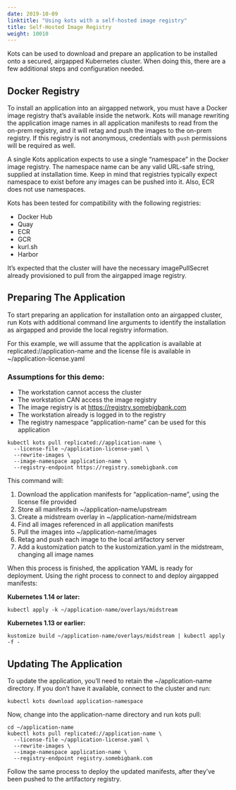 ```yaml
---
date: 2019-10-09
linktitle: "Using kots with a self-hosted image registry"
title: Self-Hosted Image Registry
weight: 10010
---
```


Kots can be used to download and prepare an application to be installed onto a secured, airgapped Kubernetes cluster. When doing this, there are a few additional steps and configuration needed.

## Docker Registry
To install an application into an airgapped network, you must have a Docker image registry that’s available inside the network. Kots will manage rewriting the application image names in all application manifests to read from the on-prem registry, and it will retag and push the images to the on-prem registry.  If this registry is not anonymous, credentials with `push` permissions will be required as well.

A single Kots application expects to use a single “namespace” in the Docker image registry. The namespace name can be any valid URL-safe string, supplied at installation time.  Keep in mind that registries typically expect namespace to exist before any images can be pushed into it.  Also, ECR does not use namespaces.

Kots has been tested for compatibility with the following registries:
 - Docker Hub
 - Quay
 - ECR
 - GCR
 - kurl.sh
 - Harbor

It’s expected that the cluster will have the necessary imagePullSecret already provisioned to pull from the airgapped image registry.

## Preparing The Application
To start preparing an application for installation onto an airgapped cluster, run Kots with additional command line arguments to identify the installation as airgapped and provide the local registry information.

For this example, we will assume that the application is available at replicated://application-name and the license file is available in ~/application-license.yaml

### Assumptions for this demo:
- The workstation cannot access the cluster
- The workstation CAN access the image registry
- The image registry is at https://registry.somebigbank.com
- The workstation already is logged in to the registry
- The registry namespace “application-name” can be used for this application

```
kubectl kots pull replicated://application-name \
  --license-file ~/application-license-yaml \
  --rewrite-images \
  --image-namespace application-name \
  --registry-endpoint https://registry.somebigbank.com
```

This command will:
1. Download the application manifests for “application-name”, using the license file provided
1. Store all manifests in ~/application-name/upstream
1. Create a midstream overlay in ~/application-name/midstream
1. Find all images referenced in all application manifests
1. Pull the images into ~/application-name/images
1. Retag and push each image to the local artifactory server
1. Add a kustomization patch to the kustomization.yaml in the midstream, changing all image names

When this process is finished, the application YAML is ready for deployment. Using the right process to connect to and deploy airgapped manifests:

**Kubernetes 1.14 or later:**
```
kubectl apply -k ~/application-name/overlays/midstream
```

**Kubernetes 1.13 or earlier:**
```
kustomize build ~/application-name/overlays/midstream | kubectl apply -f -
```

## Updating The Application
To update the application, you’ll need to retain the ~/application-name directory. If you don’t have it available, connect to the cluster and run:

```
kubectl kots download application-namespace
```

Now, change into the application-name directory and run kots pull:

```
cd ~/application-name
kubectl kots pull replicated://application-name \
  --license-file ~/application-license.yaml \
  --rewrite-images \
  --image-namespace application-name \
  --registry-endpoint registry.somebigbank.com
```

Follow the same process to deploy the updated manifests, after they’ve been pushed to the artifactory registry.
